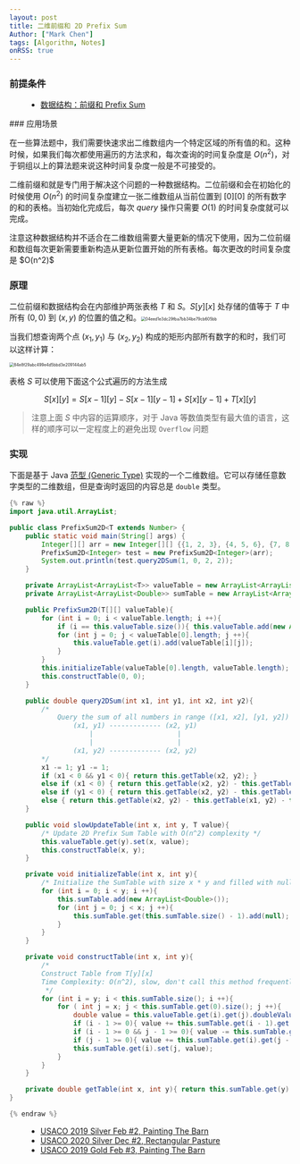 ```yaml
---
layout: post
title: 二维前缀和 2D Prefix Sum
Author: ["Mark Chen"]
tags: [Algorithm, Notes]
onRSS: true
---
```


### 前提条件

<ul class="time-vertical" style="margin-left: 32px;">
	<li><offline></offline><a href="">数据结构：前缀和 Prefix Sum</a></li>
</ul>
### 应用场景

在一些算法题中，我们需要快速求出二维数组内一个特定区域的所有值的和。这种时候，如果我们每次都使用遍历的方法求和，每次查询的时间复杂度是 $O(n^2)$，对于铜组以上的算法题来说这种时间复杂度一般是不可接受的。

二维前缀和就是专门用于解决这个问题的一种数据结构。二位前缀和会在初始化的时候使用 $O(n^2)$ 的时间复杂度建立一张二维数组从当前位置到 $[0][0]$ 的所有数字的和的表格。当初始化完成后，每次 $query$ 操作只需要 $O(1)$ 的时间复杂度就可以完成。

<div class="notification">
    <p>
        注意这种数据结构并不适合在二维数组需要大量更新的情况下使用，因为二位前缀和数组每次更新需要重新构造从更新位置开始的所有表格。每次更改的时间复杂度是 $O(n^2)$
    </p>
</div>

### 原理

二位前缀和数据结构会在内部维护两张表格 $T$ 和 $S$。$S[y][x]$ 处存储的值等于 $T$ 中所有 $(0, 0)$ 到 $(x, y)$ 的位置的值之和。<img src="http://markdown-img-1304853431.cosgz.myqcloud.com/20210527100019.jpg" alt="04eed1e3dc29fba7bb34be79cb605bb" style="zoom:50%;" />

当我们想查询两个点 $(x_1, y_1)$  与 $(x_2, y_2)$ 构成的矩形内部所有数字的和时，我们可以这样计算：

<img src="http://markdown-img-1304853431.cosgz.myqcloud.com/20210527101837.jpg" alt="84e8f29abc499e4d5bbd3e209144ab5" style="zoom:50%;" />

表格 $S$ 可以使用下面这个公式遍历的方法生成

$$
S[x][y] = S[x - 1][y] - S[x - 1][y - 1] + S[x][y - 1] + T[x][y]
$$

> 注意上面 $S$ 中内容的运算顺序，对于 Java 等数值类型有最大值的语言，这样的顺序可以一定程度上的避免出现 `Overflow` 问题

### 实现

下面是基于 Java [范型 (Generic Type)](https://docs.oracle.com/javase/tutorial/java/generics/types.html) 实现的一个二维数组。它可以存储任意数字类型的二维数组，但是查询时返回的内容总是 `double` 类型。

```java
{% raw %}
import java.util.ArrayList;

public class PrefixSum2D<T extends Number> {
    public static void main(String[] args) {
        Integer[][] arr = new Integer[][] {{1, 2, 3}, {4, 5, 6}, {7, 8, 9}};
        PrefixSum2D<Integer> test = new PrefixSum2D<Integer>(arr);
        System.out.println(test.query2DSum(1, 0, 2, 2));
    }

    private ArrayList<ArrayList<T>> valueTable = new ArrayList<ArrayList<T>>();
    private ArrayList<ArrayList<Double>> sumTable = new ArrayList<ArrayList<Double>>();

    public PrefixSum2D(T[][] valueTable){
        for (int i = 0; i < valueTable.length; i ++){
            if (i == this.valueTable.size()){ this.valueTable.add(new ArrayList<T>()); }
            for (int j = 0; j < valueTable[0].length; j ++){
                this.valueTable.get(i).add(valueTable[i][j]);
            }
        }
        this.initializeTable(valueTable[0].length, valueTable.length);
        this.constructTable(0, 0);
    }

    public double query2DSum(int x1, int y1, int x2, int y2){
        /*
            Query the sum of all numbers in range ([x1, x2], [y1, y2]) with Time Complexity O(1)
                (x1, y1) ------------- (x2, y1)
                    |                     |
                    |                     |
                (x1, y2) ------------- (x2, y2)
        */
        x1 -= 1; y1 -= 1;
        if (x1 < 0 && y1 < 0){ return this.getTable(x2, y2); }
        else if (x1 < 0) { return this.getTable(x2, y2) - this.getTable(x2, y1); }
        else if (y1 < 0) { return this.getTable(x2, y2) - this.getTable(x1, y2); }
        else { return this.getTable(x2, y2) - this.getTable(x1, y2) - this.getTable(x2, y1) + this.getTable(x1, y1); }
    }

    public void slowUpdateTable(int x, int y, T value){
        /* Update 2D Prefix Sum Table with O(n^2) complexity */
        this.valueTable.get(y).set(x, value);
        this.constructTable(x, y);
    }

    private void initializeTable(int x, int y){
        /* Initialize the SumTable with size x * y and filled with null */
        for (int i = 0; i < y; i ++){
            this.sumTable.add(new ArrayList<Double>());
            for (int j = 0; j < x; j ++){
                this.sumTable.get(this.sumTable.size() - 1).add(null);
            }
        }
    }

    private void constructTable(int x, int y){
        /*
        Construct Table from T[y][x]
        Time Complexity: O(n^2), slow, don't call this method frequently
         */
        for (int i = y; i < this.sumTable.size(); i ++){
            for ( int j = x; j < this.sumTable.get(0).size(); j ++){
                double value = this.valueTable.get(i).get(j).doubleValue();
                if (i - 1 >= 0){ value += this.sumTable.get(i - 1).get(j); }
                if (i - 1 >= 0 && j - 1 >= 0){ value -= this.sumTable.get(i - 1).get(j - 1); }
                if (j - 1 >= 0){ value += this.sumTable.get(i).get(j - 1); }
                this.sumTable.get(i).set(j, value);
            }
        }
    }

    private double getTable(int x, int y){ return this.sumTable.get(y).get(x); }
}

{% endraw %}
```

<ul class="time-vertical" style="margin-left: 32px;">
	<li><online></online><a href="http://www.usaco.org/index.php?page=viewproblem2&cpid=919">USACO 2019 Silver Feb #2, Painting The Barn</a></li>
	<li><online></online><a href="http://www.usaco.org/index.php?page=viewproblem2&cpid=1063">USACO 2020 Silver Dec #2, Rectangular Pasture</a></li>
    <li><online></online><a href="http://www.usaco.org/index.php?page=viewproblem2&cpid=923">USACO 2019 Gold Feb #3, Painting The Barn</a></li>
</ul>
